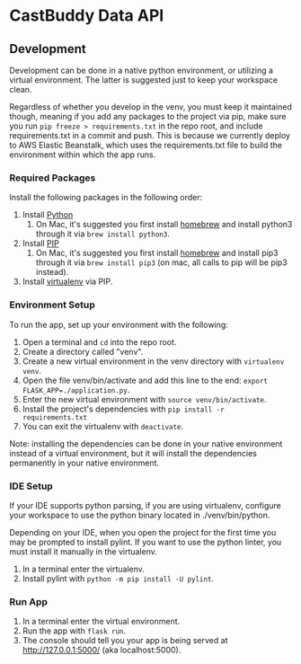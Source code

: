 # CastBuddy Data API

## Development

Development can be done in a native python environment, or utilizing a virtual environment. The latter is suggested just to keep your workspace clean.

Regardless of whether you develop in the venv, you must keep it maintained though, meaning if you add any packages to the project via pip, make sure you run `pip freeze > requirements.txt` in the repo root, and include requirements.txt in a commit and push. This is because we currently deploy to AWS Elastic Beanstalk, which uses the requirements.txt file to build the environment within which the app runs.

### Required Packages

Install the following packages in the following order:

1. Install [Python](https://wiki.python.org/moin/BeginnersGuide/Download)
    1. On Mac, it's suggested you first install [homebrew](https://brew.sh/) and install python3 through it via `brew install python3`.
1. Install [PIP](https://pip.pypa.io/en/stable/installing/)
    1. On Mac, it's suggested you first install [homebrew](https://brew.sh/) and install pip3 through it via `brew install pip3` (on mac, all calls to pip will be pip3 instead).
1. Install [virtualenv](https://virtualenv.pypa.io/en/stable/installation/) via PIP.

### Environment Setup

To run the app, set up your environment with the following:

1. Open a terminal and `cd` into the repo root.
1. Create a directory called "venv".
1. Create a new virtual environment in the venv directory with `virtualenv venv`.
1. Open the file venv/bin/activate and add this line to the end: `export FLASK_APP=./application.py`.
1. Enter the new virtual environment with `source venv/bin/activate`.
1. Install the project's dependencies with `pip install -r requirements.txt`
1. You can exit the virtualenv with `deactivate`.

Note: installing the dependencies can be done in your native environment instead of a virtual environment, but it will install the dependencies permanently in your native environment.

### IDE Setup

If your IDE supports python parsing, if you are using virtualenv, configure your workspace to use the python binary located in ./venv/bin/python.

Depending on your IDE, when you open the project for the first time you may be prompted to install pylint. If you want to use the python linter, you must install it manually in the virtualenv.

1. In a terminal enter the virtualenv.
1. Install pylint with `python -m pip install -U pylint`.

### Run App

1. In a terminal enter the virtual environment.
1. Run the app with `flask run`.
1. The console should tell you your app is being served at http://127.0.0.1:5000/ (aka localhost:5000).